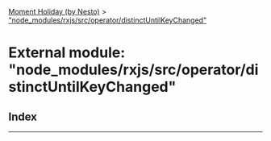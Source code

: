 [Moment Holiday (by Nesto)](../README.md) > ["node_modules/rxjs/src/operator/distinctUntilKeyChanged"](../modules/_node_modules_rxjs_src_operator_distinctuntilkeychanged_.md)

# External module: "node_modules/rxjs/src/operator/distinctUntilKeyChanged"

## Index

---

